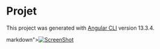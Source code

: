 # Projet

This project was generated with [Angular CLI](https://github.com/angular/angular-cli) version 13.3.4.

markdown">[![ScreenShot](https://raw.github.com/GabLeRoux/WebMole/master/ressources/WebMole_Youtube_Video.png)](http://youtu.be/vt5fpE0bzSY)



